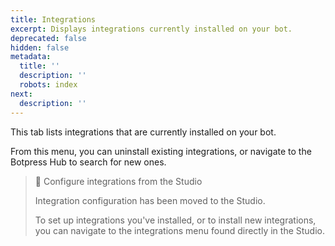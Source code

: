 ```yaml
---
title: Integrations
excerpt: Displays integrations currently installed on your bot.
deprecated: false
hidden: false
metadata:
  title: ''
  description: ''
  robots: index
next:
  description: ''
---
```

This tab lists integrations that are currently installed on your bot.

From this menu, you can uninstall existing integrations, or navigate to the Botpress Hub to search for new ones.

> 📘 Configure integrations from the Studio
>
> Integration configuration has been moved to the Studio.
>
> To set up integrations you've installed, or to install new integrations, you can navigate to the integrations menu found directly in the Studio.
